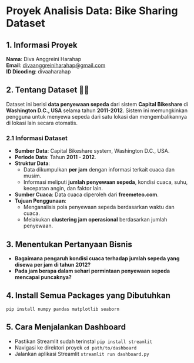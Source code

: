 # Proyek Analisis Data: Bike Sharing Dataset

## 1. Informasi Proyek
**Nama**: Diva Anggreini Harahap  
**Email**: divaanggreiniharahap@gmail.com  
**ID Dicoding**: divaaharahap  

## 2. Tentang Dataset 🚴‍♂️
Dataset ini berisi **data penyewaan sepeda** dari sistem **Capital Bikeshare** di **Washington D.C., USA** selama tahun **2011-2012**.
Sistem ini memungkinkan pengguna untuk menyewa sepeda dari satu lokasi dan mengembalikannya di lokasi lain secara otomatis.

### 2.1 Informasi Dataset
- **Sumber Data**: Capital Bikeshare system, Washington D.C., USA.
- **Periode Data**: Tahun **2011 - 2012**.
- **Struktur Data**:
    - Data dikumpulkan **per jam** dengan informasi terkait cuaca dan musim.
    - Informasi meliputi **jumlah penyewaan sepeda**, kondisi cuaca, suhu, kecepatan angin, dan faktor lain.
- **Sumber Cuaca**: Data cuaca diperoleh dari **freemeteo.com**.
- **Tujuan Penggunaan**:
    - Menganalisis pola penyewaan sepeda berdasarkan waktu dan cuaca.
    - Melakukan **clustering jam operasional** berdasarkan jumlah penyewaan.

## 3. Menentukan Pertanyaan Bisnis
- **Bagaimana pengaruh kondisi cuaca terhadap jumlah sepeda yang disewa per jam di tahun 2012?**
- **Pada jam berapa dalam sehari permintaan penyewaan sepeda mencapai puncaknya?**

## 4. Install Semua Packages yang Dibutuhkan
`pip install numpy pandas matplotlib seaborn`

## 5. Cara Menjalankan Dashboard
- Pastikan Streamlit sudah terinstal
`pip install streamlit`
- Navigasi ke direktori proyek
`cd path/to/dashboard`
- Jalankan aplikasi Streamlit
`streamlit run dashboard.py`
